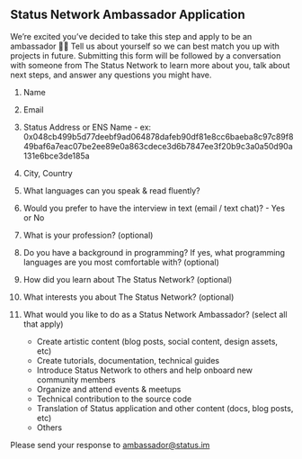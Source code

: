 ## Status Network Ambassador Application

We’re excited you’ve decided to take this step and apply to be an ambassador  🙌🏻 Tell us about yourself so we can best match you up with projects in future. Submitting this form will be followed by a conversation with someone from The Status Network to learn more about you, talk about next steps, and answer any questions you might have.

1. Name

2. Email

3. Status Address or ENS Name
        - ex: 0x048cb499b5d77deebf9ad064878dafeb90df81e8cc6baeba8c97c89f849baf6a7eac07be2ee89e0a863cdece3d6b7847ee3f20b9c3a0a50d90a131e6bce3de185a

4. City, Country

5. What languages can you speak & read fluently?

6. Would you prefer to have the interview in text (email / text chat)? - Yes or No

7. What is your profession? (optional)

8. Do you have a background in programming? If yes, what programming languages are you most comfortable with? (optional)

9. How did you learn about The Status Network? (optional)

10. What interests you about The Status Network? (optional)

11. What would you like to do as a Status Network Ambassador? (select all that apply)
    - Create artistic content (blog posts, social content, design assets, etc)
    - Create tutorials, documentation, technical guides
    - Introduce Status Network to others and help onboard new community members
    - Organize and attend events & meetups
    - Technical contribution to the source code
    - Translation of Status application and other content (docs, blog posts, etc)
    - Others

Please send your response to ambassador@status.im
